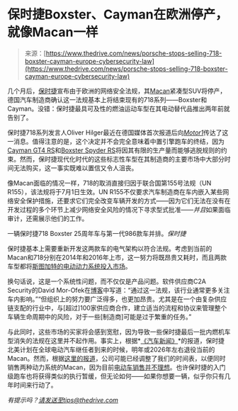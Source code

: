 <!--yml

category: 未分类

date: 2024-05-29 12:41:39

-->

# 保时捷Boxster、Cayman在欧洲停产，就像Macan一样

> 来源：[https://www.thedrive.com/news/porsche-stops-selling-718-boxster-cayman-europe-cybersecurity-law](https://www.thedrive.com/news/porsche-stops-selling-718-boxster-cayman-europe-cybersecurity-law)

几个月后，[保时捷](https://www.thedrive.com/category/porsche-news)宣布由于欧洲的网络安全法规，其[Macan](https://www.thedrive.com/car-reviews/2023-porsche-macan-t-review-features-price-options)紧凑型SUV将停产，德国汽车制造商确认这一法规基本上将结束现有的718系列——Boxster和Cayman。没错：保时捷最具可及性的燃油运动车型在其电动替代品推出两年前就告别了。

保时捷718系列发言人Oliver Hilger最近在德国媒体首次报道后向[*Motor1*](https://www.motor1.com/news/713634/porsche-718-boxster-cayman-discontinued-europe/)传达了这一消息。值得注意的是，这个决定并不会完全意味着中置引擎跑车的终结，因为[Cayman GT4 RS](https://www.thedrive.com/new-cars/44863/2022-porsche-718-cayman-gt4-rs-first-drive-review-makes-a-hero-out-of-you)和[Boxster Spyder RS](https://www.thedrive.com/news/the-2024-porsche-boxster-spyder-rs-packs-493-hp-revs-to-howling-9000-rpm)将因其有限的生产量而能够逃脱规则的约束。然而，保时捷现代化时代的这些标志性车型在其制造商的主要市场中大部分时间无法购买，这一事实既难以置信又令人沮丧。

像Macan面临的情况一样，718的取消直接归因于联合国第155号法规（UN R155），该法规将于7月1日生效。UN R155不仅要求汽车制造商在车内嵌入某些网络安全保护措施，还要求它们完全改变车辆开发的方式——因为它们无法在没有在开发过程的多个环节上减少网络安全风险的情况下寻求型式批准——*并且*如果面临审计，还需展示他们的工作。

一辆保时捷718 Boxster 25周年车与第一代986款车并排。*保时捷*

保时捷基本上需要重新开发这两款车的电气架构以符合法规。考虑到当前的Macan和718分别在2014年和2016年上市，这一努力将既昂贵又耗时，而且两款车型都将[斯图加特的电动动力系统投入市场](https://www.thedrive.com/car-reviews/2025-porsche-macan-ev-first-ride-review)。

换句话说，这是一个系统性问题，而不仅仅是产品问题。软件供应商C2A Security的David Mor-Ofek在[博客](https://c2a-sec.com/porsche-to-halt-macan-suv-sales-in-europe-over-regulatory-concerns/)中写道：“通过这一法规，该行业通常更多关注车内影响。”“但组织上的努力要广泛得多，也更加昂贵。尤其是在一个由复杂供应链支配的行业中，与[超过]100家供应商合作，建立适当的流程和协议来管理整个车辆生命周期中的风险，对于一些[制造商]可能是过于繁重的任务。”

与此同时，这些市场的买家将会感到宽慰，因为导致一些保时捷最后一批内燃机车型消失的法规在这里并不起作用。事实上，根据*[《汽车新闻》](https://www.autonews.com/dealers/porsches-plan-ditch-ice-macan-europe-win-us)*的报道，保时捷北美计划在全球电动汽车继任者到来的时候，明年或2026年左右退役当前的Macan。然而，根据[这里的报道](https://www.thedrive.com/news/were-finally-crossing-the-chasm-with-electric-vehicles)，公司可能已经调整了我们的时间表，以便同时销售两种动力系统的Macan，因为目前[电动车销售并不理想](https://www.thedrive.com/news/were-finally-crossing-the-chasm-with-electric-vehicles)。也许保时捷的入门级跑车也将获得类似的执行暂缓，但无论如何——如果你想要一辆，似乎你只有几年时间来行动了。

*有提示吗？请发送至tips@thedrive.com*
